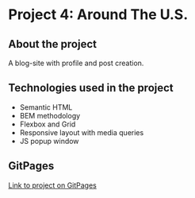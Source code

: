 # Project 4: Around The U.S.

## About the project

A blog-site with profile and post creation.

## Technologies used in the project
* Semantic HTML
* BEM methodology
* Flexbox and Grid
* Responsive layout with media queries
* JS popup window

## GitPages
[Link to project on GitPages](https://sasokl.github.io/web_project_4)